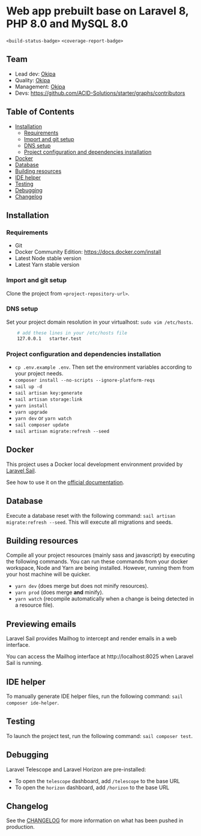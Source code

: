 <!-- Todo: search every `Todo:` occurrence in starter and customize what needs to be. -->

# Web app prebuilt base on Laravel 8, PHP 8.0 and MySQL 8.0

<!-- Todo: replace by project badges -->
`<build-status-badge>` `<coverage-report-badge>`

## Team

<!-- Todo: replace by project team members -->
* Lead dev: [Okipa](https://github.com/Okipa)
* Quality: [Okipa](https://github.com/Okipa)
* Management: [Okipa](https://github.com/Okipa)
* Devs: https://github.com/ACID-Solutions/starter/graphs/contributors

## Table of Contents

* [Installation](#installation)
  * [Requirements](#requirements)
  * [Import and git setup](#import-and-git-setup)
  * [DNS setup](#dns-setup)
  * [Project configuration and dependencies installation](#project-configuration-and-dependencies-installation)
* [Docker](#docker)
* [Database](#database)
* [Building resources](#building-resources)
* [IDE helper](#ide-helper)
* [Testing](#testing)
* [Debugging](#debugging)
* [Changelog](#changelog)

## Installation

### Requirements

* Git
* Docker Community Edition: https://docs.docker.com/install
* Latest Node stable version
* Latest Yarn stable version

### Import and git setup

<!-- Todo: set git repo URL -->
Clone the project from `<project-repository-url>`.

### DNS setup

Set your project domain resolution in your virtualhost: `sudo vim /etc/hosts`.

<!-- Todo: Replace `starter.test` by your project local DNS -->
```sh
    # add these lines in your /etc/hosts file
    127.0.0.1   starter.test
```

### Project configuration and dependencies installation

* `cp .env.example .env`. Then set the environment variables according to your project needs.
* `composer install --no-scripts --ignore-platform-reqs`
* `sail up -d`
* `sail artisan key:generate`
* `sail artisan storage:link`
* `yarn install`
* `yarn upgrade`
* `yarn dev` or `yarn watch`
* `sail composer update`
* `sail artisan migrate:refresh --seed`

## Docker

This project uses a Docker local development environment provided by [Laravel Sail](https://laravel.com/docs/sail).

See how to use it on the [official documentation](https://laravel.com/docs/sail#executing-sail-commands).

## Database

Execute a database reset with the following command: `sail artisan migrate:refresh --seed`. This will execute all migrations and seeds.

## Building resources

Compile all your project resources (mainly sass and javascript) by executing the following commands.
You can run these commands from your docker workspace, Node and Yarn are being installed. However, running them from your host machine will be quicker.

* `yarn dev` (does merge but does not minify resources).
* `yarn prod` (does merge **and** minify).
* `yarn watch` (recompile automatically when a change is being detected in a resource file).

## Previewing emails

Laravel Sail provides Mailhog to intercept and render emails in a web interface.

You can access the Mailhog interface at http://localhost:8025 when Laravel Sail is running.

## IDE helper

To manually generate IDE helper files, run the following command: `sail composer ide-helper`.

## Testing

To launch the project test, run the following command: `sail composer test`.

## Debugging

Laravel Telescope and Laravel Horizon are pre-installed:
* To open the `telescope` dashboard, add `/telescope` to the base URL
* To open the `horizon` dashboard, add `/horizon` to the base URL

## Changelog

See the [CHANGELOG](CHANGELOG.md) for more information on what has been pushed in production.
